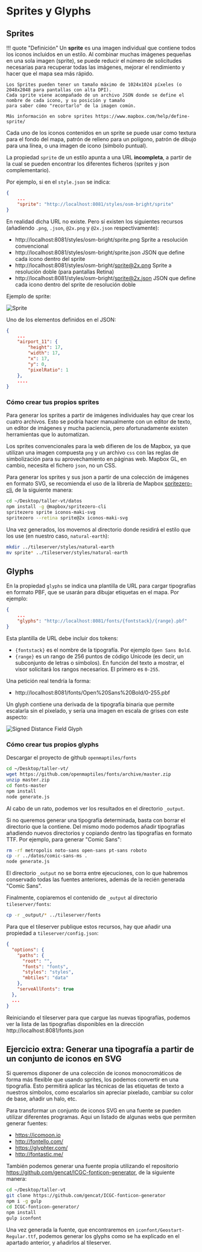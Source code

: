 # Sprites y Glyphs

## Sprites

!!! quote "Definición"
    Un **sprite** es una imagen individual que contiene todos los iconos incluidos en un estilo. Al combinar muchas
    imágenes pequeñas en una sola imagen (sprite), se puede reducir el número de solicitudes necesarias para recuperar
    todas las imágenes, mejorar el rendimiento y hacer que el mapa sea más rápido.

    Los Sprites pueden tener un tamaño máximo de 1024x1024 píxeles (o 2048x2048 para pantallas con alta DPI).
    Cada sprite viene acompañado de un archivo JSON donde se define el nombre de cada icono, y su posición y tamaño
    para saber cómo "recortarlo" de la imagen común.
    
    Más información en sobre sprites https://www.mapbox.com/help/define-sprite/


Cada uno de los iconos contenidos en un sprite se puede usar como textura para el fondo del mapa, patrón de relleno para
un polígono, patrón de dibujo para una línea, o una imagen de icono (símbolo puntual).

La propiedad `sprite` de un estilo apunta a una URL **incompleta**, a partir de la cual se pueden encontrar los diferentes
ficheros (sprites y json complementario).

Por ejemplo, si en el `style.json` se indica:

```json
{
    ...
    "sprite": "http://localhost:8081/styles/osm-bright/sprite"
}
```

En realidad dicha URL no existe. Pero sí existen los siguientes recursos (añadiendo `.png`, `.json`, `@2x.png` y `@2x.json` respectivamente):

* http://localhost:8081/styles/osm-bright/sprite.png Sprite a resolución convencional
* http://localhost:8081/styles/osm-bright/sprite.json JSON que define cada icono dentro del sprite
* http://localhost:8081/styles/osm-bright/sprite@2x.png Sprite a resolución doble (para pantallas Retina)
* http://localhost:8081/styles/osm-bright/sprite@2x.json JSON que define cada icono dentro del sprite de resolución doble

Ejemplo de sprite:

![Sprite](img/sprite.png)


Uno de los elementos definidos en el JSON:

```json
{
    ...
    "airport_11": {
        "height": 17,
        "width": 17,
        "x": 17,
        "y": 0,
        "pixelRatio": 1
    },
    ....
}
```

### Cómo crear tus propios sprites

Para generar los sprites a partir de imágenes individuales hay que crear los cuatro archivos. Esto se podría hacer
manualmente con un editor de texto, un editor de imágenes y mucha paciencia, pero afortunadamente existen herramientas
que lo automatizan. 

Los sprites convencionales para la web difieren de los de Mapbox, ya que utilizan una imagen compuesta `png` y un archivo
`css` con las reglas de simbolización para su aprovechamiento en páginas web. Mapbox GL, en cambio, necesita el fichero
`json`, no un CSS. 

Para generar los sprites y sus json a partir de una colección de imágenes en formato SVG, se recomienda el uso de la
librería de Mapbox [spritezero-cli](https://github.com/mapbox/spritezero-cli), de la siguiente manera:

```bash
cd ~/Desktop/taller-vt/datos
npm install -g @mapbox/spritezero-cli
spritezero sprite iconos-maki-svg
spritezero --retina sprite@2x iconos-maki-svg
```

Una vez generados, los movemos al directorio donde residirá el estilo que los use (en nuestro caso, `natural-earth`):

```bash
mkdir ../tileserver/styles/natural-earth
mv sprite* ../tileserver/styles/natural-earth
```


## Glyphs

En la propiedad `glyphs` se indica una plantilla de URL para cargar tipografías en formato PBF, que se usarán para
dibujar etiquetas en el mapa. Por ejemplo:

```json
{
    ...
    "glyphs": "http://localhost:8081/fonts/{fontstack}/{range}.pbf"
}
```

Esta plantilla de URL debe incluir dos tokens:

* `{fontstack}` es el nombre de la tipografía. Por ejemplo `Open Sans Bold`.
* `{range}` es un rango de 256 puntos de código Unicode (es decir, un subconjunto de letras o símbolos). En función del texto a mostrar, el visor solicitará los rangos necesarios. El primero es `0-255`.

Una petición real tendría la forma:

* http://localhost:8081/fonts/Open%20Sans%20Bold/0-255.pbf

Un glyph contiene una derivada de la tipografía binaria que permite escalarla sin el pixelado, y sería una imagen en
 escala de grises con este aspecto:

![Signed Distance Field Glyph](img/signed_distance_field.png)


### Cómo crear tus propios glyphs

Descargar el proyecto de github `openmaptiles/fonts`

```bash
cd ~/Desktop/taller-vt/
wget https://github.com/openmaptiles/fonts/archive/master.zip
unzip master.zip
cd fonts-master
npm install
node generate.js
```

Al cabo de un rato, podemos ver los resultados en el directorio `_output`.

Si no queremos generar una tipografía determinada, basta con borrar el directorio que la contiene.
Del mismo modo podemos añadir tipografías añadiendo nuevos directorios y copiando dentro las tipografías en
formato TTF. Por ejemplo, para generar "Comic Sans":

```bash
rm -rf metropolis noto-sans open-sans pt-sans roboto
cp -r ../datos/comic-sans-ms .
node generate.js
```

El directorio `_output` no se borra entre ejecuciones, con lo que habremos conservado todas las fuentes anteriores,
además de la recién generada "Comic Sans".

Finalmente, copiaremos el contenido de `_output` al directorio `tileserver/fonts`:

```bash
cp -r _output/* ../tileserver/fonts
```

Para que el tileserver publique estos recursos, hay que añadir una propiedad a `tileserver/config.json`:

```json hl_lines="9"
{
  "options": {
    "paths": {
      "root": "",
      "fonts": "fonts",
      "styles": "styles",
      "mbtiles": "data"
    },
    "serveAllFonts": true
  },
  ...
}
``` 

Reiniciando el tileserver para que cargue las nuevas tipografías, podemos ver la lista de
las tipografías disponibles en la dirección http://localhost:8081/fonts.json


## Ejercicio extra: Generar una tipografía a partir de un conjunto de iconos en SVG

Si queremos disponer de una colección de iconos monocromáticos de forma más flexible que usando
sprites, los podemos convertir en una tipografía. Esto permitirá aplicar las técnicas de las etiquetas de texto a
nuestros símbolos, como escalarlos sin apreciar pixelado, cambiar su color de base, añadir un halo, etc. 

Para transformar un conjunto de iconos SVG en una fuente se pueden utilizar diferentes programas.
Aqui un listado de algunas webs que permiten generar fuentes:

* https://icomoon.io
* http://fontello.com/
* https://glyphter.com/
* http://fontastic.me/

También podemos generar una fuente propia utilizando el repositorio https://github.com/gencat/ICGC-fonticon-generator,
de la siguiente manera:


```bash
cd ~/Desktop/taller-vt
git clone https://github.com/gencat/ICGC-fonticon-generator
npm i -g gulp
cd ICGC-fonticon-generator/
npm install
gulp iconfont
```

Una vez generada la fuente, que encontraremos en `iconfont/Geostart-Regular.ttf`, podemos generar los glyphs como se ha
explicado en el apartado anterior, y añadirlos al tileserver.
